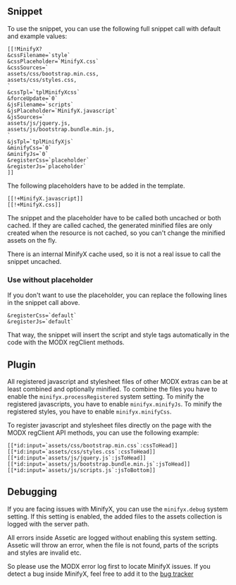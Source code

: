 ## Snippet

To use the snippet, you can use the following full snippet call with default and
example values:

```
[[!MinifyX?
&cssFilename=`style`
&cssPlaceholder=`MinifyX.css`
&cssSources=`
assets/css/bootstrap.min.css,
assets/css/styles.css,
`
&cssTpl=`tplMinifyXcss`
&forceUpdate=`0`
&jsFilename=`scripts`
&jsPlaceholder=`MinifyX.javascript`
&jsSources=`
assets/js/jquery.js,
assets/js/bootstrap.bundle.min.js,
`
&jsTpl=`tplMinifyXjs`
&minifyCss=`0`
&minifyJs=`0`
&registerCss=`placeholder`
&registerJs=`placeholder`
]]
```

The following placeholders have to be added in the template.

```
[[!+MinifyX.javascript]]
[[!+MinifyX.css]]
```

The snippet and the placeholder have to be called both uncached or both cached.
If they are called cached, the generated minified files are only created when
the resource is not cached, so you can't change the minified assets on the fly.

There is an internal MinifyX cache used, so it is not a real issue to call the
snippet uncached.

### Use without placeholder

If you don't want to use the placeholder, you can replace the following lines in
the snippet call above.

```
&registerCss=`default`
&registerJs=`default`
```

That way, the snippet will insert the script and style tags automatically in the
code with the MODX regClient methods.

## Plugin

All registered javascript and stylesheet files of other MODX extras can be at
least combined and optionally minified. To combine the files you have to enable
the `minifyx.processRegistered` system setting. To minify the registered
javascripts, you have to enable `minifyx.minifyJs`. To minify the registered
styles, you have to enable `minifyx.minifyCss`.

To register javascript and stylesheet files directly on the page with the MODX
regClient API methods, you can use the following example:

```
[[*id:input=`assets/css/bootstrap.min.css`:cssToHead]]
[[*id:input=`assets/css/styles.css`:cssToHead]]
[[*id:input=`assets/js/jquery.js`:jsToHead]]
[[*id:input=`assets/js/bootstrap.bundle.min.js`:jsToHead]]
[[*id:input=`assets/js/scripts.js`:jsToBottom]]
```

## Debugging

If you are facing issues with MinifyX, you can use the `minifyx.debug` system
setting. If this setting is enabled, the added files to the assets collection is
logged with the server path. 

All errors inside Assetic are logged without enabling this system setting.
Assetic will throw an error, when the file is not found, parts of the scripts
and styles are invalid etc.

So please use the MODX error log first to locate MinifyX issues. If you detect a
bug inside MinifyX, feel free to add it to the [bug
tracker](https://github.com/Jako/MinifyX/issues)

